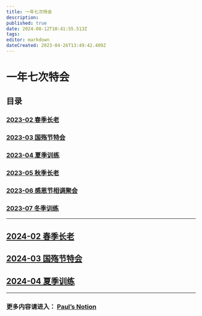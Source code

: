 ```yaml
---
title: 一年七次特会
description: 
published: true
date: 2024-08-12T10:41:55.513Z
tags: 
editor: markdown
dateCreated: 2023-04-26T13:49:42.409Z
---
```


# 一年七次特会
## 目录
### [2023-02 春季长老](/home/2023-02)
### [2023-03 国殇节特会](/home/2023-03)
### [2023-04 夏季训练](/home/2023-04)
### [2023-05 秋季长老](/home/2023-05)
### [2023-06 感恩节相调聚会](/home/2023-06)
### [2023-07 冬季训练](/home/2023-07)
---
## [2024-02 春季长老](/home/2024-02)
## [2024-03 国殇节特会](/home/2024-03)
## [2024-04 夏季训练](/home/2024-04)
---

### 更多内容请进入： [Paul’s Notion](https://mygoodland.notion.site/Paul-s-NOTION-117eeafd285445828856f7d6be113607?pvs=4) 

<!-- Google tag (gtag.js) -->
<script async src="https://www.googletagmanager.com/gtag/js?id=G-1P8709Z16T"></script>
<script>
  window.dataLayer = window.dataLayer || [];
  function gtag(){dataLayer.push(arguments);}
  gtag('js', new Date());

  gtag('config', 'G-1P8709Z16T');
</script>